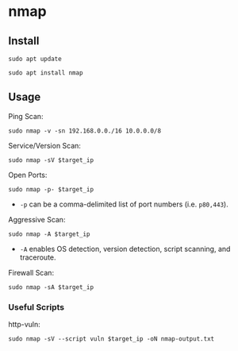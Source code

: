 # nmap  

## Install  
```
sudo apt update
```  
```
sudo apt install nmap
```  

## Usage  

Ping Scan:  
```
sudo nmap -v -sn 192.168.0.0./16 10.0.0.0/8
```  

Service/Version Scan:    
```
sudo nmap -sV $target_ip
```  

Open Ports:  
```
sudo nmap -p- $target_ip
```  
- `-p` can be a comma-delimited list of port numbers (i.e. `p80,443`).  

Aggressive Scan:  
```
sudo nmap -A $target_ip
```  
- `-A` enables OS detection, version detection, script scanning, and traceroute.  

Firewall Scan:  
```
sudo nmap -sA $target_ip
```  

### Useful Scripts  

http-vuln:  
```
sudo nmap -sV --script vuln $target_ip -oN nmap-output.txt
```  
